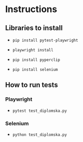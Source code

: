 # Instructions

## Libraries to install

- `pip install pytest-playwright`

- `playwright install`

- `pip install pyperclip`

- `pip install selenium`

## How to run tests

### Playwright

- `pytest test_diplomska.py`

### Selenium

- `python test_diplomska.py`